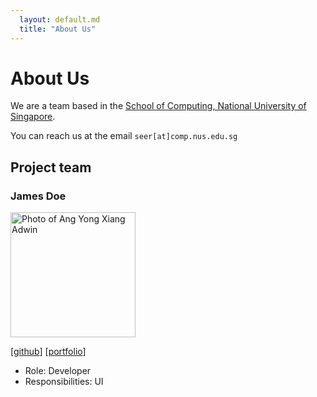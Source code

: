 ```yaml
---
  layout: default.md
  title: "About Us"
---
```


# About Us

We are a team based in the [School of Computing, National University of Singapore](http://www.comp.nus.edu.sg).

You can reach us at the email `seer[at]comp.nus.edu.sg`

## Project team

### James Doe

<img src="images/angyongxiangadwin.png" width="200px" alt="Photo of Ang Yong Xiang Adwin">

[[github](http://github.com/adwinang)]
[[portfolio](team/angYongXiangAdwin.md)]

* Role: Developer
* Responsibilities: UI
